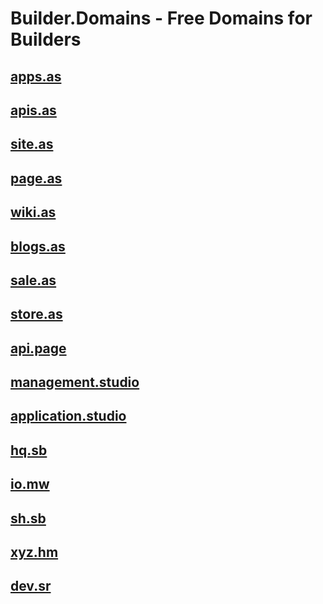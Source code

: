 # Builder.Domains - Free Domains for Builders

<!-- 
## [apis.dev](https://apis.dev)
## [saas.dev](https://saas.dev)
## [sdk.dev](https://sdk.dev)
## [service.dev](https://service.dev) -->

## [apps.as](https://apps.as)
## [apis.as](https://apis.as)
## [site.as](https://site.as)
## [page.as](https://page.as)
## [wiki.as](https://wiki.as)
## [blogs.as](https://blogs.as)
## [sale.as](https://sale.as)
## [store.as](https://store.as)
<!-- ## [startups.as](https://startups.as) -->

## [api.page](https://api.page)
## [management.studio](https://management.studio)
## [application.studio](https://application.studio)

## [hq.sb](https://hq.sb)
<!-- ## [hq.uy](https://hq.uy) -->
## [io.mw](https://io.mw)
## [sh.sb](https://sh.sb)
<!-- ## [pp.sd](https://pp.sd) -->

## [xyz.hm](https://xyz.hm)
## [dev.sr](https://dev.sr)
<!-- ## [dev.mw](https://dev.mw)
## [dev.td](https://dev.td)
## [link.ug](https://link.ug)
## [studio.sc](https://studio.sc)
## [mgmt.by](https://mgmt.by)
## [management.st](https://management.st)
 -->

